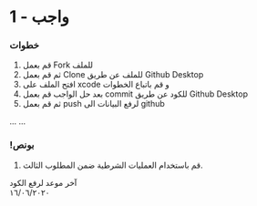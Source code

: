
# واجب  - 1
### خطوات 


1. قم  بعمل Fork للملف 
2.   ثم قم بعمل Clone للملف عن طريق Github Desktop
3.  افتح الملف على xcode و قم باتباع الخطوات
4.  بعد حل الواجب قم بعمل  commit للكود عن طريق Github Desktop
5.  ثم قم بعمل push لرفع البيانات الى github

...
...

### !بونص 
1.  قم باستخدام العمليات الشرطية ضمن المطلوب الثالث.



آخر موعد لرفع الكود\
١٦/٠٦/٢٠٢٠
